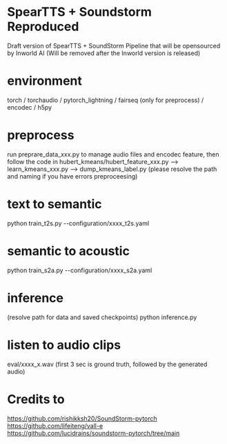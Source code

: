 # SpearTTS + Soundstorm Reproduced
Draft version of SpearTTS + SoundStorm Pipeline that will be opensourced by Inworld AI (Will be removed after the Inworld version is released)

# environment
torch / torchaudio / pytorch_lightning / fairseq (only for preprocess) / encodec / h5py

# preprocess
run preprare_data_xxx.py to manage audio files and encodec feature,
then follow the code in hubert_kmeans/hubert_feature_xxx.py --> learn_kmeans_xxx.py --> dump_kmeans_label.py
(please resolve the path and naming if you have errors preproceesing)

# text to semantic
python train_t2s.py --configuration/xxxx_t2s.yaml

# semantic to acoustic 
python train_s2a.py --configuration/xxxx_s2a.yaml

# inference
(resolve path for data and saved checkpoints)
python inference.py

# listen to audio clips
eval/xxxx_x.wav
 (first 3 sec is ground truth, followed by the generated audio)

# Credits to
https://github.com/rishikksh20/SoundStorm-pytorch
https://github.com/lifeiteng/vall-e
https://github.com/lucidrains/soundstorm-pytorch/tree/main
